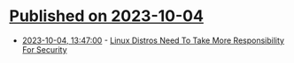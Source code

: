 # [Published on 2023-10-04](index.md)

* [2023-10-04, 13:47:00](https://soylentnews.org/article.pl?sid=23/10/03/1551229&from=rss) - [Linux Distros Need To Take More Responsibility For Security](https://soylentnews.org/article.pl?sid=23/10/03/1551229&from=rss)
